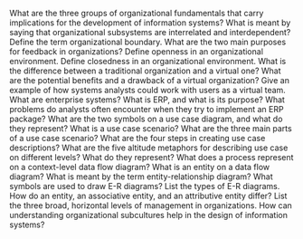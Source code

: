 What are the three groups of organizational fundamentals that carry implications for the development
of information systems?
What is meant by saying that organizational subsystems are interrelated and interdependent?
Define the term organizational boundary.
What are the two main purposes for feedback in organizations?
Define openness in an organizational environment.
Define closedness in an organizational environment.
What is the difference between a traditional organization and a virtual one?
What are the potential benefits and a drawback of a virtual organization?
Give an example of how systems analysts could work with users as a virtual team.
What are enterprise systems?
What is ERP, and what is its purpose?
What problems do analysts often encounter when they try to implement an ERP package?
What are the two symbols on a use case diagram, and what do they represent?
What is a use case scenario?
What are the three main parts of a use case scenario?
What are the four steps in creating use case descriptions?
What are the five altitude metaphors for describing use case on different levels? What do they
represent?
What does a process represent on a context-level data flow diagram?
What is an entity on a data flow diagram?
What is meant by the term entity-relationship diagram?
What symbols are used to draw E-R diagrams?
List the types of E-R diagrams.
How do an entity, an associative entity, and an attributive entity differ?
List the three broad, horizontal levels of management in organizations.
How can understanding organizational subcultures help in the design of information systems?